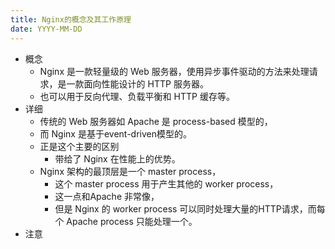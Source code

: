 ```yaml
---
title: Nginx的概念及其工作原理
date: YYYY-MM-DD
---
```

- 概念
  - Nginx 是一款轻量级的 Web 服务器，使用异步事件驱动的方法来处理请求，是一款面向性能设计的 HTTP 服务器。
  - 也可以用于反向代理、负载平衡和 HTTP 缓存等。
- 详细
  - 传统的 Web 服务器如 Apache 是 process-based 模型的，
  - 而 Nginx 是基于event-driven模型的。
  - 正是这个主要的区别
    - 带给了 Nginx 在性能上的优势。
  - Nginx 架构的最顶层是一个 master process，
    - 这个 master process 用于产生其他的 worker process，
    - 这一点和Apache 非常像，
    - 但是 Nginx 的 worker process 可以同时处理大量的HTTP请求，而每个 Apache process 只能处理一个。
- 注意